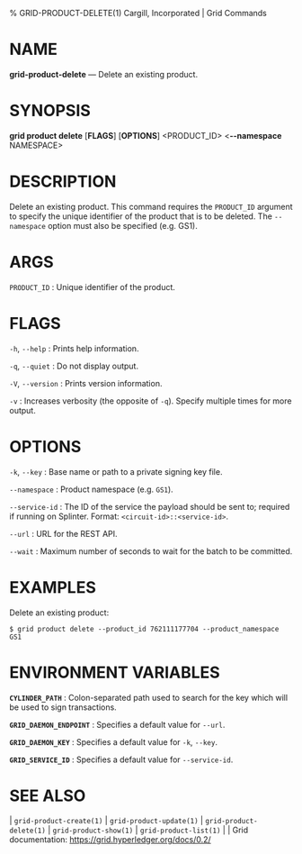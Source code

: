 % GRID-PRODUCT-DELETE(1) Cargill, Incorporated | Grid Commands
<!--
  Copyright 2018-2021 Cargill Incorporated
  Licensed under Creative Commons Attribution 4.0 International License
  https://creativecommons.org/licenses/by/4.0/
-->

NAME
====

**grid-product-delete** — Delete an existing product.

SYNOPSIS
========

**grid product delete** \[**FLAGS**\] \[**OPTIONS**\] <PRODUCT_ID> <**--namespace** NAMESPACE>

DESCRIPTION
===========

Delete an existing product. This command requires the `PRODUCT_ID` argument
to specify the unique identifier of the product that is to be deleted. The
`--namespace` option must also be specified (e.g. GS1).

ARGS
====

`PRODUCT_ID`
: Unique identifier of the product.

FLAGS
=====

`-h`, `--help`
: Prints help information.


`-q`, `--quiet`
: Do not display output.

`-V`, `--version`
: Prints version information.

`-v`
: Increases verbosity (the opposite of `-q`). Specify multiple times for more
  output.


OPTIONS
=======

`-k`, `--key`
: Base name or path to a private signing key file.

`--namespace`
: Product namespace (e.g. `GS1`).

`--service-id`
: The ID of the service the payload should be sent to; required if running on
  Splinter. Format: `<circuit-id>::<service-id>`.

`--url`
: URL for the REST API.

`--wait`
: Maximum number of seconds to wait for the batch to be committed.

EXAMPLES
========

Delete an existing product:
```
$ grid product delete --product_id 762111177704 --product_namespace GS1
```

ENVIRONMENT VARIABLES
=====================

**`CYLINDER_PATH`**
: Colon-separated path used to search for the key which will be used
  to sign transactions.

**`GRID_DAEMON_ENDPOINT`**
: Specifies a default value for `--url`.

**`GRID_DAEMON_KEY`**
: Specifies a default value for  `-k`, `--key`.

**`GRID_SERVICE_ID`**
: Specifies a default value for `--service-id`.

SEE ALSO
========
| `grid-product-create(1)`
| `grid-product-update(1)`
| `grid-product-delete(1)`
| `grid-product-show(1)`
| `grid-product-list(1)`
|
| Grid documentation: https://grid.hyperledger.org/docs/0.2/
